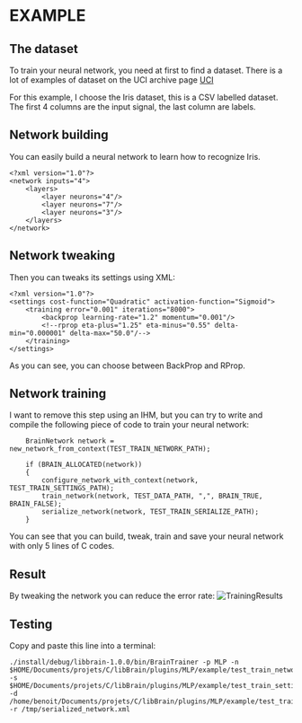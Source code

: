 # EXAMPLE

## The dataset
To train your neural network, you need at first to find a dataset. There
is a lot of examples of dataset on the UCI archive page [UCI](https://archive.ics.uci.edu)

For this example, I choose the Iris dataset, this is a CSV labelled dataset.
The first 4 columns are the input signal, the last column are labels.

## Network building
You can easily build a neural network to learn how to recognize Iris.
```
<?xml version="1.0"?>
<network inputs="4">
    <layers>
        <layer neurons="4"/>
        <layer neurons="7"/>
        <layer neurons="3"/>
    </layers>
</network>
```
## Network tweaking
Then you can tweaks its settings using XML:
```
<?xml version="1.0"?>
<settings cost-function="Quadratic" activation-function="Sigmoid">
    <training error="0.001" iterations="8000">
        <backprop learning-rate="1.2" momentum="0.001"/>
        <!--rprop eta-plus="1.25" eta-minus="0.55" delta-min="0.000001" delta-max="50.0"/-->
    </training>
</settings>
```
As you can see, you can choose between BackProp and RProp.
## Network training
I want to remove this step using an IHM, but you can try to write and compile the
following piece of code to train your neural network:
```
    BrainNetwork network = new_network_from_context(TEST_TRAIN_NETWORK_PATH);

    if (BRAIN_ALLOCATED(network))
    {
        configure_network_with_context(network, TEST_TRAIN_SETTINGS_PATH);
        train_network(network, TEST_DATA_PATH, ",", BRAIN_TRUE, BRAIN_FALSE);
        serialize_network(network, TEST_TRAIN_SERIALIZE_PATH);
    }
```
You can see that you can build, tweak, train and save your neural network
with only 5 lines of C codes.
## Result
By tweaking the network you can reduce the error rate:
![TrainingResults](http://pix.toile-libre.org/upload/original/1514225785.png)

## Testing
Copy and paste this line into a terminal:
```
./install/debug/libbrain-1.0.0/bin/BrainTrainer -p MLP -n $HOME/Documents/projets/C/libBrain/plugins/MLP/example/test_train_network.xml -s $HOME/Documents/projets/C/libBrain/plugins/MLP/example/test_train_settings.xml -d /home/benoit/Documents/projets/C/libBrain/plugins/MLP/example/test_train_data.xml -r /tmp/serialized_network.xml
```
